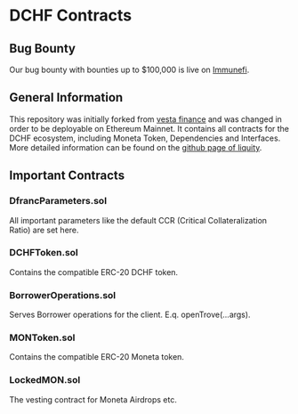 # DCHF Contracts

## Bug Bounty
Our bug bounty with bounties up to $100,000 is live on [Immunefi](https://immunefi.com/bounty/defifranc/).

## General Information
This repository was initially forked from [vesta finance](https://github.com/vesta-finance/vesta-protocol-v1/releases/tag/v1.0) and was changed in order to be deployable on Ethereum Mainnet.
It contains all contracts for the DCHF ecosystem, including Moneta Token, Dependencies and Interfaces.
More detailed information can be found on the [github page of liquity](https://github.com/liquity/dev).

## Important Contracts

### DfrancParameters.sol

All important parameters like the default CCR (Critical Collateralization Ratio) are set here.

### DCHFToken.sol

Contains the compatible ERC-20 DCHF token.

### BorrowerOperations.sol

Serves Borrower operations for the client. E.q. openTrove(...args).

### MONToken.sol

Contains the compatible ERC-20 Moneta token.

### LockedMON.sol

The vesting contract for Moneta Airdrops etc.
